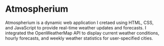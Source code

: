 # Atmospherium
Atmospherium is a dynamic web application I cretaed using HTML, CSS, and JavaScript to provide real-time weather updates and forecasts. I integrated the OpenWeatherMap API to display current weather conditions, hourly forecasts, and weekly weather statistics for user-specified cities.
